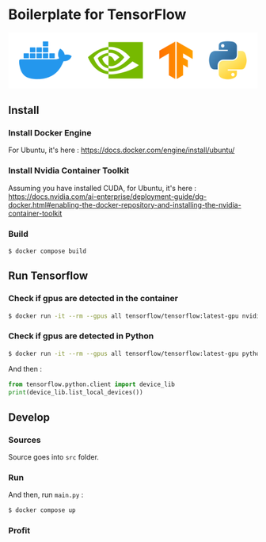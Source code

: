 # Boilerplate for TensorFlow
![Stack](https://github.com/Trismegiste/tensorflow-boilerplate/blob/master/docs/logo.svg)
## Install

### Install Docker Engine
For Ubuntu, it's here : https://docs.docker.com/engine/install/ubuntu/

### Install Nvidia Container Toolkit
Assuming you have installed CUDA, for Ubuntu, it's here : https://docs.nvidia.com/ai-enterprise/deployment-guide/dg-docker.html#enabling-the-docker-repository-and-installing-the-nvidia-container-toolkit

### Build
```bash
$ docker compose build
```

## Run Tensorflow

### Check if gpus are detected in the container
```bash
$ docker run -it --rm --gpus all tensorflow/tensorflow:latest-gpu nvidia-smi
```

### Check if gpus are detected in Python
```bash
$ docker run -it --rm --gpus all tensorflow/tensorflow:latest-gpu python
```

And then :
```python
from tensorflow.python.client import device_lib 
print(device_lib.list_local_devices())
```

## Develop
### Sources
Source goes into ```src``` folder.

### Run
And then, run ```main.py``` :
```bash
$ docker compose up
```

### Profit
